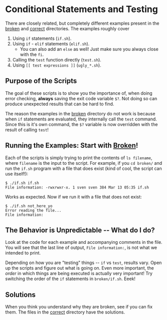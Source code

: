 # Conditional Statements and Testing

There are closely related, but completely different examples present in the
[broken](broken) and [correct](correct) directories.  The examples roughly cover

1. Using `if` statements (`if.sh`).
2. Using `if` - `elif` statements (`elif.sh`).
    - You can also add an `else` as well!  Just make sure you always close with the `fi`.
3. Calling the `test` function directly (`test.sh`).
4. Using `[[ test expressions ]]` (`ugly_*.sh`).

## Purpose of the Scripts

The goal of these scripts is to show you the importance of, when doing error checking,
**always** saving the exit code variable `$?`.  Not doing so can produce unexpected
results that can be hard to find.

The reason the examples in the [broken](broken) directory do not work is because when
`if` statements are evaluated, they internally call the `test` command.  Since this is
it's own command, the `$?` variable is now overridden with the result of calling `test`!

## Running the Examples: Start with [Broken](broken)!

Each of the scripts is simply trying to print the contents of `ls filename`, where
`filename` is the input to the script.  For example, if you `cd broken/` and run the
`if.sh` program with a file that does exist (kind of cool, the script can use itself!):

```console
$ ./if.sh if.sh
File information: -rwxrwxr-x. 1 sven sven 384 Mar 13 05:35 if.sh
```

Works as expected.  Now if we run it with a file that does not exist:

```console
$ ./if.sh not_here_yo
Error reading the file...
File information:
```

## The Behavior is Unpredictable -- What do I do?

Look at the code for each example and accompanying comments in the file.  You will see
that the last line of output, `File information:`, is not what we intended to print.

Depending on how you are "testing" things -- `if` vs `test`, results vary.  Open up
the scripts and figure out what is going on.  Even more important, the _order_ in which
things are being executed is actually very important!  Try switching the order of the
`if` statements in `broken/if.sh`.  Eeek!

## Solutions

When you think you understand why they are broken, see if you can fix them.  The files
in the [correct](correct) directory have the solutions.
